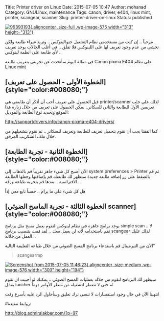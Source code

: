 Title: Printer driver on Linux
Date: 2015-07-05 10:47
Author: mohanad
Category: GNULinux, maintenance
Tags: canon, driver, e404, linux mint, printer, scangear, scanner
Slug: printer-driver-on-linux
Status: published

[![99393193](http://mycodee.com/wp-content/uploads/2015/07/99393193.jpg){.aligncenter .size-full .wp-image-575 width="313" height="313"}](http://mycodee.com/wp-content/uploads/2015/07/99393193.jpg)

مرحباً .. إن كنت من مستخدمي نظام التشغيل جنو\\لينوكس .. وتريد شراء طابعة ولكن تخشى من عدم وجود تعريف لها على اللينوكس فلا تقلق .. في أغلب الحالات يوجد تعريف لأي طابعة على أنظمة لينوكس ..

في مقالة اليوم سأتحدث عن تجربتي بتعريف طابعة Canon pixma E404 على نظام Linux mint

[الخطوة الأولى - الحصول على تعريف]{style="color:#008080;"} 
----------------------------------------------------------

قبل الحصول على تعريف أحب أن أذكر أن طابعتي هي printer/scanner لذلك علي جلب تعريفين الأول للطابعة والثاني للسكانر.. يمكن الحصول على تعريف من خلال زيارة هذا الموقع وتحديد نوع الطابعة والموديل: 

<http://supportdrivers.info/canon-pixma-e404-drivers/>

كما اتفقنا يجب أن نقوم بتحميل تعريف للطابعة وتعريف للسكانر .. ثم نقوم بتشغيلهم من خلال ملف السكريب المرفق.

[الخطوة الثانية - تجربة الطابعة]{style="color:#008080;"} 
--------------------------------------------------------

الآن أصبح كل شيء جاهز تقريباً قم بالذهاب إلى system preferences \> Printer ثم قم بالضغط على زر إضافة طابعة جديدة ستظهر لك طابعتك قم بإضافتها وجعلها الطابعة الافتراضية .. بعدها قم بتجربة طباعة ورقة ..

هل كل شيء على ما يرام .. حسناً تابع معي إذاً

[الخطوة الثالثة - تجربة الماسح الضوئي scanner]{style="color:#008080;"} 
----------------------------------------------------------------------

يوجد برامج جاهزة في نظام لينوكس لتقوم بعمل مسح مثل برنامج simple scan .. لا تقم باستخدامه لأنه لن يعمل معك .. لقد قمت بتنصيب برنامج scangear لذلك عليك العمل من خلاله .. 

الآن من التيرمينال قم باستدعاء برنامج المسح الضوئي من خلال طباعة التعليمة التالية"

> scangearmp

[![Screenshot from 2015-07-05 11:46:23](http://mycodee.com/wp-content/uploads/2015/07/Screenshot-from-2015-07-05-114623-300x194.png){.aligncenter .size-medium .wp-image-576 width="300" height="194"}](http://mycodee.com/wp-content/uploads/2015/07/Screenshot-from-2015-07-05-114623.png)

سيظهر لك البرنامج لتقوم من خلاله بعمليات المسح الضوئي .. يمكنك لو أحببت ان تقوم بعمل luncher له حتى لا تضطر لتشغيله من سطر الأوامر دوماً

انتهينا الآن في حال وجود استفسارات لا تنسى ترك تعليق وسأحاول الرد عليه بأسرع وقت

\#روابط مفيدة:

<http://blog.admiralakber.com/?p=97>

 
